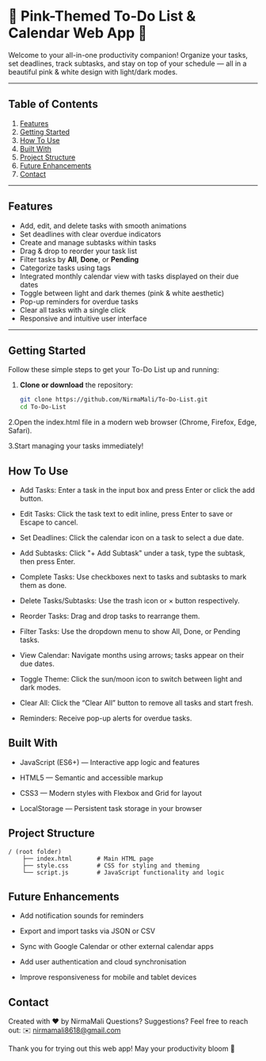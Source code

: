 # 🌸 Pink-Themed To-Do List & Calendar Web App 🌸

Welcome to your all-in-one productivity companion! Organize your tasks, set deadlines, track subtasks, and stay on top of your schedule — all in a beautiful pink & white design with light/dark modes.

---

## Table of Contents

1. [Features](#features)  
2. [Getting Started](#getting-started)  
3. [How To Use](#how-to-use)  
4. [Built With](#built-with)  
5. [Project Structure](#project-structure)  
6. [Future Enhancements](#future-enhancements)  
7. [Contact](#contact)  

---

## Features

- Add, edit, and delete tasks with smooth animations  
- Set deadlines with clear overdue indicators  
- Create and manage subtasks within tasks  
- Drag & drop to reorder your task list  
- Filter tasks by **All**, **Done**, or **Pending**  
- Categorize tasks using tags  
- Integrated monthly calendar view with tasks displayed on their due dates  
- Toggle between light and dark themes (pink & white aesthetic)  
- Pop-up reminders for overdue tasks  
- Clear all tasks with a single click  
- Responsive and intuitive user interface  

---

## Getting Started

Follow these simple steps to get your To-Do List up and running:

1. **Clone or download** the repository:  
   ```bash
   git clone https://github.com/NirmaMali/To-Do-List.git
   cd To-Do-List
2.Open the index.html file in a modern web browser (Chrome, Firefox, Edge, Safari).

3.Start managing your tasks immediately!

## How To Use
- Add Tasks: Enter a task in the input box and press Enter or click the add button.

- Edit Tasks: Click the task text to edit inline, press Enter to save or Escape to cancel.

- Set Deadlines: Click the calendar icon on a task to select a due date.

- Add Subtasks: Click "+ Add Subtask" under a task, type the subtask, then press Enter.

-  Complete Tasks: Use checkboxes next to tasks and subtasks to mark them as done.

-   Delete Tasks/Subtasks: Use the trash icon or × button respectively.

-  Reorder Tasks: Drag and drop tasks to rearrange them.

-  Filter Tasks: Use the dropdown menu to show All, Done, or Pending tasks.

-  View Calendar: Navigate months using arrows; tasks appear on their due dates.

-  Toggle Theme: Click the sun/moon icon to switch between light and dark modes.

-  Clear All: Click the “Clear All” button to remove all tasks and start fresh.

-  Reminders: Receive pop-up alerts for overdue tasks.

## Built With
   - JavaScript (ES6+) — Interactive app logic and features

   - HTML5 — Semantic and accessible markup

   - CSS3 — Modern styles with Flexbox and Grid for layout

   - LocalStorage — Persistent task storage in your browser

## Project Structure

    / (root folder)
        ├── index.html       # Main HTML page
        ├── style.css        # CSS for styling and theming
        └── script.js        # JavaScript functionality and logic
## Future Enhancements
- Add notification sounds for reminders

-  Export and import tasks via JSON or CSV

-  Sync with Google Calendar or other external calendar apps

- Add user authentication and cloud synchronisation

- Improve responsiveness for mobile and tablet devices

## Contact
Created with ❤️ by NirmaMali 
Questions? Suggestions? Feel free to reach out:
✉️ nirmamali8618@gmail.com

Thank you for trying out this web app! May your productivity bloom 🌷
